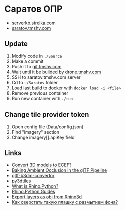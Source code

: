 # Саратов ОПР

- [serverkb.strelka.com](http://serverkb.strelka.com)
- [saratov.tmshv.com](https://saratov.tmshv.com)

## Update

1. Modify code in `./Source`
2. Make a commit
3. Push it to [git.tmshv.com](https://git.tmshv.com) 
4. Wait until it be builded by [drone.tmshv.com](https://drone.tmshv.com)
5. SSH to saratov.tmshv.com server
6. Cd to `~/Saratov` folder
7. Load last build to docker with `docker load -i <file>`
8. Remove previous container
9. Run new container with `./run`

## Change tile provider token

1. Open config file (Data/config.json)
2. Find "imagery" section
3. Change imagery[].apiKey field

## Links

- [Convert 3D models to ECEF?](https://knowledge.safe.com/questions/25220/convert-3d-models-to-ecef.html)
- [Baking Ambient Occlusion in the glTF Pipeline](https://cesium.com/blog/2016/08/08/ambient-occlusion/)
- [gltf-b3dm-convertor](https://github.com/daniel-hilton/gltf-b3dm-convertor)
- [py3dtiles](https://github.com/Oslandia/py3dtiles)
- [What is Rhino.Python?](http://developer.rhino3d.com/guides/rhinopython/what-is-rhinopython/)
- [Rhino.Python Guides](http://developer.rhino3d.com/guides/rhinopython/)
- [Export layers as obj from Rhino3d](https://stackoverflow.com/questions/29401951/export-layers-as-obj-from-rhino3d)
- [Как сверстать такую плашку с размытием фона?](https://bureau.ru/bb/soviet/20180201/)